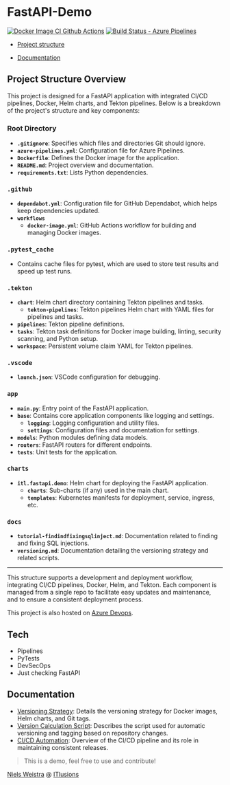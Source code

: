 # FastAPI-Demo
[![Docker Image CI Github Actions](https://github.com/ITlusions/ITL.FastApi.Demo/actions/workflows/docker-image.yml/badge.svg)](https://github.com/ITlusions/ITL.FastApi.Demo/actions/workflows/docker-image.yml)
[![Build Status - Azure Pipelines](https://dev.azure.com/ITlusions/ITL.FastAPI.Demo/_apis/build/status%2FITL.FastAPI.Demo.Build?branchName=main)](https://dev.azure.com/ITlusions/ITL.FastAPI.Demo/_build/latest?definitionId=35&branchName=main)

 - [Project structure](#project-structure-overview)

 - [Documentation](#documentation)


## Project Structure Overview

This project is designed for a FastAPI application with integrated CI/CD pipelines, Docker, Helm charts, and Tekton pipelines. Below is a breakdown of the project's structure and key components:

### Root Directory
- **`.gitignore`**: Specifies which files and directories Git should ignore.
- **`azure-pipelines.yml`**: Configuration file for Azure Pipelines.
- **`Dockerfile`**: Defines the Docker image for the application.
- **`README.md`**: Project overview and documentation.
- **`requirements.txt`**: Lists Python dependencies.

### `.github`
- **`dependabot.yml`**: Configuration file for GitHub Dependabot, which helps keep dependencies updated.
- **`workflows`**
  - **`docker-image.yml`**: GitHub Actions workflow for building and managing Docker images.

### `.pytest_cache`
- Contains cache files for pytest, which are used to store test results and speed up test runs.

### `.tekton`
- **`chart`**: Helm chart directory containing Tekton pipelines and tasks.
  - **`tekton-pipelines`**: Tekton pipelines Helm chart with YAML files for pipelines and tasks.
- **`pipelines`**: Tekton pipeline definitions.
- **`tasks`**: Tekton task definitions for Docker image building, linting, security scanning, and Python setup.
- **`workspace`**: Persistent volume claim YAML for Tekton pipelines.

### `.vscode`
- **`launch.json`**: VSCode configuration for debugging.

### `app`
- **`main.py`**: Entry point of the FastAPI application.
- **`base`**: Contains core application components like logging and settings.
  - **`logging`**: Logging configuration and utility files.
  - **`settings`**: Configuration files and documentation for settings.
- **`models`**: Python modules defining data models.
- **`routers`**: FastAPI routers for different endpoints.
- **`tests`**: Unit tests for the application.

### `charts`
- **`itl.fastapi.demo`**: Helm chart for deploying the FastAPI application.
  - **`charts`**: Sub-charts (if any) used in the main chart.
  - **`templates`**: Kubernetes manifests for deployment, service, ingress, etc.

### `docs`
- **`tutorial-findindfixingsqlinject.md`**: Documentation related to finding and fixing SQL injections.
- **`versioning.md`**: Documentation detailing the versioning strategy and related scripts.

---

This structure supports a development and deployment workflow, integrating CI/CD pipelines, Docker, Helm, and Tekton. Each component is managed from a single repo to facilitate easy updates and maintenance, and to ensure a consistent deployment process.

This project is also hosted on [Azure Devops].

## Tech

- Pipelines
- PyTests
- DevSecOps
- Just checking FastAPI

## Documentation

- [Versioning Strategy](./docs/versioning.md): Details the versioning strategy for Docker images, Helm charts, and Git tags.
- [Version Calculation Script](./docs/versioning.md#version-calculation-script): Describes the script used for automatic versioning and tagging based on repository changes.
- [CI/CD Automation](./docs/versioning.md#cicd-automation): Overview of the CI/CD pipeline and its role in maintaining consistent releases.

> This is a demo, feel free to use and contribute!

[Niels Weistra] @ [ITlusions]

   [ITlusions]: <https://github.com/ITlusions>
   [Niels Weistra]: <mailto:n.weistra@itlusions.com>
   [Azure Devops]: <https://dev.azure.com/ITlusions/ITL.FastAPI.Demo/>
